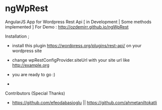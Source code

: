 # ngWpRest
AngularJS App for Wordpress Rest Api [ in Development | Some methods implemented ] For Demo : http://ozdemirr.github.io/ngWpRest

Installation ;

- install this plugin https://wordpress.org/plugins/rest-api/ on your wordpress site

- change wpRestConfigProvider.siteUrl with your site url like http://example.org 

- you are ready to go :)
- 

Contributors (Special Thanks)

- https://github.com/efeodabasioglu || https://github.com/ahmetaniltokatli
